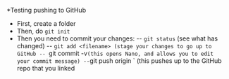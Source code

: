 *Testing pushing to GitHub

- First, create a folder
- Then, do `git init`
- Then you need to commit your changes:
-- `git status` (see what has changed)
-- `git add <filename> (stage your changes to go up to GitHub
-- `git commit -v` (this opens Nano, and allows you to edit your commit message)
-- `git push origin <branchname>` (this pushes up to the GitHub repo that you linked
